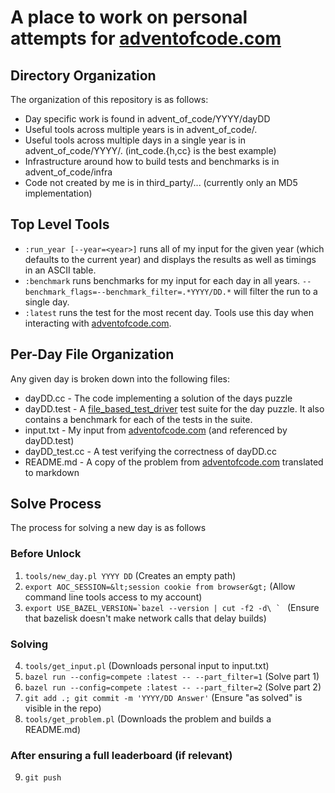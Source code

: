 # A place to work on personal attempts for [adventofcode.com](https://adventofcode.com) #

## Directory Organization ##

The organization of this repository is as follows:

 * Day specific work is found in advent_of_code/YYYY/dayDD
 * Useful tools across multiple years is in advent_of_code/.
 * Useful tools across multiple days in a single year is in
 advent_of_code/YYYY/. (int_code.{h,cc} is the best example)
 * Infrastructure around how to build tests and benchmarks is in
 advent_of_code/infra
 * Code not created by me is in third_party/... (currently only an MD5
 implementation)

## Top Level Tools ##

* ```:run_year [--year=<year>]``` runs all of my input for the given year
(which defaults to the current year) and displays the results as well as
timings in an ASCII table.
* ```:benchmark``` runs benchmarks for my input for each day in all years.
```--benchmark_flags=--benchmark_filter=.*YYYY/DD.*``` will filter the run
to a single day.
* ```:latest``` runs the test for the most recent day. Tools use this day when
interacting with [adventofcode.com](https://adventofcode.com/).
 
## Per-Day File Organization ##

 Any given day is broken down into the following files:
 
 * dayDD.cc - The code implementing a solution of the days puzzle
 * dayDD.test - A [file_based_test_driver](
https://github.com/google/file-based-test-driver)
 test suite for the day puzzle. It also contains a benchmark for each of
 the tests in the suite.
 * input.txt - My input from [adventofcode.com](https://adventofcode.com)
 (and referenced by dayDD.test)
 * dayDD_test.cc - A test verifying the correctness of dayDD.cc
 * README.md - A copy of the problem from [adventofcode.com](
https://adventofcode.com) translated to markdown
 
## Solve Process ##

 The process for solving a new day is as follows
 
### Before Unlock
 1. ```tools/new_day.pl YYYY DD``` (Creates an empty path)
 2. ```export AOC_SESSION=&lt;session cookie from browser&gt;```
 (Allow command line tools access to my account)
 3. ```export USE_BAZEL_VERSION=`bazel --version | cut -f2 -d\ ` ```
 (Ensure that bazelisk doesn't make network calls that delay builds)

### Solving
 4. ```tools/get_input.pl``` (Downloads personal input to input.txt)
 5. ```bazel run --config=compete :latest -- --part_filter=1``` (Solve part 1)
 6. ```bazel run --config=compete :latest -- --part_filter=2``` (Solve part 2)
 7. ```git add .; git commit -m 'YYYY/DD Answer'```
 (Ensure "as solved" is visible in the repo)
 8. ```tools/get_problem.pl``` (Downloads the problem and builds a README.md)

### After ensuring a full leaderboard (if relevant)
 9. ```git push```
